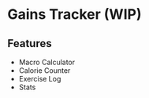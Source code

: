 # Gains Tracker (WIP)

## Features

  * Macro Calculator
  * Calorie Counter
  * Exercise Log
  * Stats
